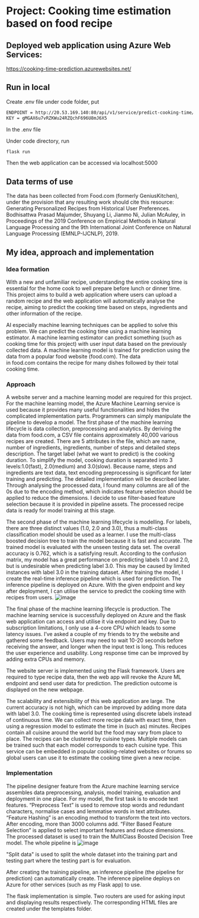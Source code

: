 # Project: Cooking time estimation based on food recipe 
## Deployed web application using Azure Web Services: 

https://cooking-time-prediction.azurewebsites.net/
## Run in local
Create .env file under code folder, put 
```bash
ENDPOINT = http://20.53.169.140:80/api/v1/service/predict-cooking-time/score
KEY = gMGAX6u7vRZKWu24RZQchF696U8mJ6X5
```
In the .env file

Under code directory, run 
```bash
flask run
```
Then the web application can be accessed via localhost:5000

## Data terms of use
The data has been collected from Food.com (formerly GeniusKitchen), under the provision that any resulting work should cite this resource:
Generating Personalized Recipes from Historical User Preferences. Bodhisattwa Prasad Majumder, Shuyang Li, Jianmo Ni, Julian McAuley, in Proceedings of the 2019 Conference on Empirical Methods in Natural Language Processing and the 9th International Joint Conference on Natural Language Processing (EMNLP-IJCNLP), 2019.
## My idea, approach and implementation
### Idea formation

With a new and unfamiliar recipe, understanding the entire cooking time is essential for the home cook to well prepare before lunch or dinner time. This project aims to build a web application where users can upload a random recipe and the web application will automatically analyse the recipe, aiming to predict the cooking time based on steps, ingredients and other information of the recipe.

AI especially machine learning techniques can be applied to solve this problem. We can predict the cooking time using a machine learning estimator. A machine learning estimator can predict something (such as cooking time for this project) with user input data based on the previously collected data. A machine learning model is trained for prediction using the data from a popular food website (food.com). The data in food.com contains the recipe for many dishes followed by their total cooking time.

### Approach
A website server and a machine learning model are required for this project. For the machine learning model, the Azure Machine Learning service is used because it provides many useful functionalities and hides the complicated implementation parts. Programmers can simply manipulate the pipeline to develop a model. The first phase of the machine learning lifecycle is data collection, preprocessing and analytics. By deriving the data from food.com, a CSV file contains approximately 40,000 various recipes are created. There are 5 attributes in the file, which are name, number of ingredients, ingredients, number of steps and detailed steps description. The target label (what we want to predict) is the cooking duration. To simplify the model, cooking duration is separated into 3 levels:1.0(fast), 2.0(medium) and 3.0(slow). Because name, steps and ingredients are text data, text encoding preprocessing is significant for later training and predicting. The detailed implementation will be described later. Through analysing the processed data, I found many columns are all of the 0s due to the encoding method, which indicates feature selection should be applied to reduce the dimensions. I decide to use filter-based feature selection because it is provided in pipeline assets. The processed recipe data is ready for model training at this stage.

The second phase of the machine learning lifecycle is modelling. For labels, there are three distinct values (1.0, 2.0 and 3.0), thus a multi-class classification model should be used as a learner. I use the multi-class boosted decision tree to train the model because it is fast and accurate. The trained model is evaluated with the unseen testing data set. The overall accuracy is 0.762, which is a satisfying result. According to the confusion matrix, my model has a great performance on predicting labels 1.0 and 2.0, but is undesirable when predicting label 3.0. This may be caused by limited instances with label 3.0 in the training dataset. After training the model, I create the real-time inference pipeline which is used for prediction. The inference pipeline is deployed on Azure. With the given endpoint and key after deployment, I can utilise the service to predict the cooking time with recipes from users.
![image](https://user-images.githubusercontent.com/66192678/128597651-94f11e99-c2b5-44b3-a986-2d33d0a09b4d.png)

The final phase of the machine learning lifecycle is production. The machine learning service is successfully deployed on Azure and the flask web application can access and utilise it via endpoint and key. Due to subscription limitations, I only use a 4-core CPU which leads to some latency issues. I’ve asked a couple of my friends to try the website and gathered some feedback. Users may need to wait 10-20 seconds before receiving the answer, and longer when the input text is long. This reduces the user experience and usability. Long response time can be improved by adding extra CPUs and memory. 

The website server is implemented using the Flask framework. Users are required to type recipe data, then the web app will revoke the Azure ML endpoint and send user data for prediction. The prediction outcome is displayed on the new webpage.

The scalability and extensibility of this web application are large. The current accuracy is not high, which can be improved by adding more data with label 3.0. The cooking time is represented using discrete labels instead of continuous time. We can collect more recipe data with exact time, then using a regression model to estimate the time in (such as) minutes. Recipes contain all cuisine around the world but the food may vary from place to place. The recipes can be clustered by cuisine types. Multiple models can be trained such that each model corresponds to each cuisine type. This service can be embedded in popular cooking-related websites or forums so global users can use it to estimate the cooking time given a new recipe.

### Implementation
The pipeline designer feature from the Azure machine learning service assembles data preprocessing, analysis, model training, evaluation and deployment in one place. For my model, the first task is to encode text features. “Preprocess Text” is used to remove stop words and redundant characters, normalise cases and lemmatise words in text attributes. “Feature Hashing” is an encoding method to transform the text into vectors. After encoding, more than 3000 columns add. “Filter Based Feature Selection” is applied to select important features and reduce dimensions. The processed dataset is used to train the MultiClass Boosted Decision Tree model. The whole pipeline is 
![image](https://user-images.githubusercontent.com/66192678/128597606-157c2fa6-740a-4f99-9b94-b2c6294ec6cd.png)

"Split data" is used to split the whole dataset into the training part and testing part where the testing part is for evaluation. 

After creating the training pipeline, an inference pipeline (the pipeline for prediction) can automatically create. The inference pipeline deploys on Azure for other services (such as my Flask app) to use.

The flask implementation is simple. Two routers are used for asking input and displaying results respectively. The corresponding HTML files are created under the templates folder. 
